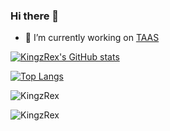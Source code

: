 ### Hi there 👋

<!--
**KingzRex/KingzRex** is a ✨ _special_ ✨ repository because its `README.md` (this file) appears on your GitHub profile.

Here are some ideas to get you started: -->
- 🔭 I’m currently working on
    [TAAS](https://www.taas.live)
   



[![KingzRex's GitHub stats](https://github-readme-stats.vercel.app/api?username=KingzRex&show_icons=true&locale=en&count_private=true&count_public=true)](https://github.com/KingzRex/github-readme-stats)

[![Top Langs](https://github-readme-stats.vercel.app/api/top-langs/?username=KingzRex&langs_count=10&layout=compact)](https://github.com/KingzRex/github-readme-stats)

<p><img align="center" src="https://github-readme-streak-stats.herokuapp.com/?user=KingzRex&" alt="KingzRex" /></p>

<p align="left"> <img src="https://komarev.com/ghpvc/?username=KingzRex&label=Profile%20views&color=0e75b6&style=flat" alt="KingzRex" /> </p>

